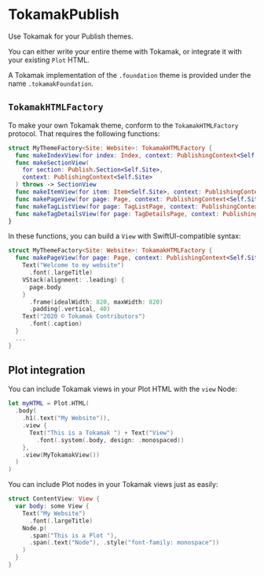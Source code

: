 # TokamakPublish

Use Tokamak for your Publish themes.

You can either write your entire theme with Tokamak, or integrate it with your existing `Plot` HTML.

A Tokamak implementation of the `.foundation` theme is provided under the name `.tokamakFoundation`.

## `TokamakHTMLFactory`

To make your own Tokamak theme, conform to the `TokamakHTMLFactory` protocol. That requires the following functions:

```swift
struct MyThemeFactory<Site: Website>: TokamakHTMLFactory {
  func makeIndexView(for index: Index, context: PublishingContext<Self.Site>) throws -> IndexView
  func makeSectionView(
    for section: Publish.Section<Self.Site>,
    context: PublishingContext<Self.Site>
  ) throws -> SectionView
  func makeItemView(for item: Item<Self.Site>, context: PublishingContext<Self.Site>) throws -> ItemView
  func makePageView(for page: Page, context: PublishingContext<Self.Site>) throws -> PageView
  func makeTagListView(for page: TagListPage, context: PublishingContext<Self.Site>) throws -> TagListView
  func makeTagDetailsView(for page: TagDetailsPage, context: PublishingContext<Self.Site>) throws -> TagDetailsView
}
```

In these functions, you can build a `View` with SwiftUI-compatible syntax:

```swift
struct MyThemeFactory<Site: Website>: TokamakHTMLFactory {
  func makePageView(for page: Page, context: PublishingContext<Self.Site>) throws -> PageView {
    Text("Welcome to my website")
      .font(.largeTitle)
    VStack(alignment: .leading) {
      page.body
    }
      .frame(idealWidth: 820, maxWidth: 820)
      .padding(.vertical, 40)
    Text("2020 © Tokamak Contributors")
      .font(.caption)
  }
  ...
}
```

## Plot integration

You can include Tokamak views in your Plot HTML with the `view` Node:

```swift
let myHTML = Plot.HTML(
  .body(
    .h1(.text("My Website")),
    .view {
      Text("This is a Tokamak ") + Text("View")
        .font(.system(.body, design: .monospaced))
    },
    .view(MyTokamakView())
  )
)
```

You can include Plot nodes in your Tokamak views just as easily:

```swift
struct ContentView: View {
  var body: some View {
    Text("My Website")
      .font(.largeTitle)
    Node.p(
      .span("This is a Plot "),
      .span(.text("Node"), .style("font-family: monospace"))
    )
  }
}
```
